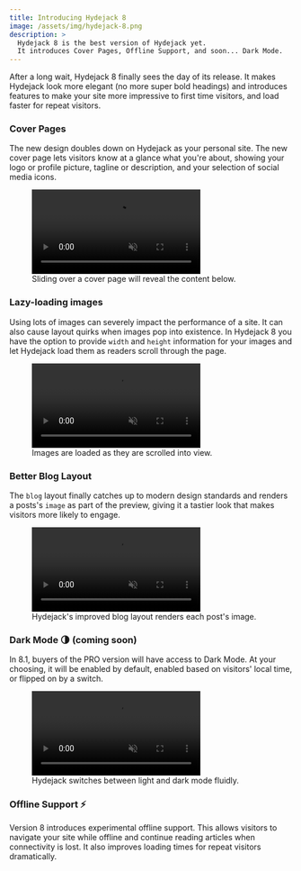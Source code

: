 ```yaml
---
title: Introducing Hydejack 8
image: /assets/img/hydejack-8.png
description: >
  Hydejack 8 is the best version of Hydejack yet.
  It introduces Cover Pages, Offline Support, and soon... Dark Mode.
---
```


After a long wait, Hydejack 8 finally sees the day of its release. It makes Hydejack look more elegant (no more super bold headings) and introduces features to make your site more impressive to first time visitors, and load faster for repeat visitors.


### Cover Pages

The new design doubles down on Hydejack as your personal site. The new cover page lets visitors know at a glance what you're about, showing your logo or profile picture, tagline or description, and your selection of social media icons.

<figure>
  <video alt="Cover page slide animation" src="/assets/video/cover-page.mp4" class="border" controls muted autoplay loop></video>
  <figcaption>Sliding over a cover page will reveal the content below.</figcaption>
</figure>


### Lazy-loading images

Using lots of images can severely impact the performance of a site. It can also cause layout quirks when images pop into existence.
In Hydejack 8 you have the option to provide `width` and `height` information for your images and let Hydejack load them as readers scroll through the page.

<figure>
  <video alt="Lazy loading demo" src="/assets/video/lazy-images.mp4" class="border" controls muted autoplay loop></video>
  <figcaption>Images are loaded as they are scrolled into view.</figcaption>
</figure>


### Better Blog Layout

The `blog` layout finally catches up to modern design standards and renders a posts's `image` as part of the preview, giving it a tastier look that makes visitors more likely to engage.

<figure>
  <video alt="Scrolling through the blog layout" src="/assets/video/blog-layout.mp4" class="border" controls muted autoplay loop></video>
  <figcaption>Hydejack's improved blog layout renders each post's image.</figcaption>
</figure>


### Dark Mode 🌗 (coming soon)

In 8.1, buyers of the PRO version will have access to Dark Mode. At your choosing, it will be enabled by default, enabled based on visitors' local time, or flipped on by a switch.

<figure>
  <video alt="Dark Mode Teaser" src="/assets/video/dark-mode.mp4" class="border" controls muted autoplay loop></video>
  <figcaption>Hydejack switches between light and dark mode fluidly.</figcaption>
</figure>


### Offline Support ⚡️

Version 8 introduces experimental offline support. This allows visitors to navigate your site while offline and continue reading articles when connectivity is lost. It also improves loading times for repeat visitors dramatically.



[src]: https://github.com/qwtel/hydejack
[gem]: https://rubygems.org/gems/jekyll-theme-hydejack
[buy]: https://app.simplegoods.co/i/NATYVLYT
